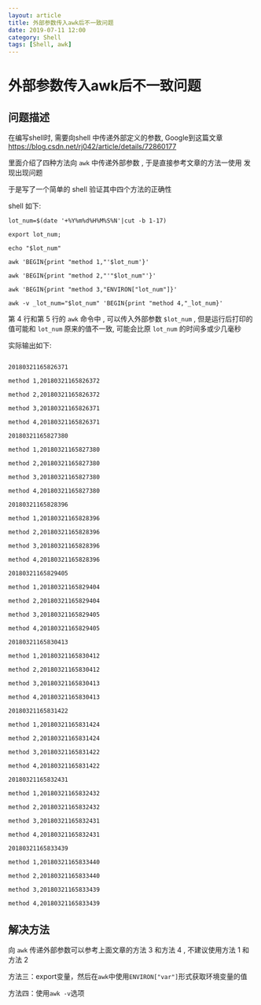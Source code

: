 ```yaml
---
layout: article
title: 外部参数传入awk后不一致问题
date: 2019-07-11 12:00
category: Shell
tags: [Shell, awk]
---
```


# 外部参数传入awk后不一致问题

## 问题描述

在编写shell时, 需要向shell 中传递外部定义的参数, Google到这篇文章
<https://blog.csdn.net/rj042/article/details/72860177>

里面介绍了四种方法向 `awk` 中传递外部参数 , 于是直接参考文章的方法一使用
发现出现问题

于是写了一个简单的 shell 验证其中四个方法的正确性

shell 如下:

```shell
lot_num=$(date '+%Y%m%d%H%M%S%N'|cut -b 1-17)

export lot_num;

echo "$lot_num"

awk 'BEGIN{print "method 1,"'$lot_num'}'

awk 'BEGIN{print "method 2,"'"$lot_num"'}'

awk 'BEGIN{print "method 3,"ENVIRON["lot_num"]}'

awk -v _lot_num="$lot_num" 'BEGIN{print "method 4,"_lot_num}'
```

第 4 行和第 5 行的 `awk` 命令中 , 可以传入外部参数 `$lot_num` ,
但是运行后打印的值可能和 `lot_num` 原来的值不一致, 可能会比原 `lot_num`
的时间多或少几毫秒

实际输出如下:

```

20180321165826371

method 1,20180321165826372

method 2,20180321165826372

method 3,20180321165826371

method 4,20180321165826371

20180321165827380

method 1,20180321165827380

method 2,20180321165827380

method 3,20180321165827380

method 4,20180321165827380

20180321165828396

method 1,20180321165828396

method 2,20180321165828396

method 3,20180321165828396

method 4,20180321165828396

20180321165829405

method 1,20180321165829404

method 2,20180321165829404

method 3,20180321165829405

method 4,20180321165829405

20180321165830413

method 1,20180321165830412

method 2,20180321165830412

method 3,20180321165830413

method 4,20180321165830413

20180321165831422

method 1,20180321165831424

method 2,20180321165831424

method 3,20180321165831422

method 4,20180321165831422

20180321165832431

method 1,20180321165832432

method 2,20180321165832432

method 3,20180321165832431

method 4,20180321165832431

20180321165833439

method 1,20180321165833440

method 2,20180321165833440

method 3,20180321165833439

method 4,20180321165833439

```

## 解决方法

向 `awk` 传递外部参数可以参考上面文章的方法 3 和方法 4 , 不建议使用方法 1
和方法 2

方法三：export变量，然后在`awk`中使用`ENVIRON["var"]`形式获取环境变量的值

方法四：使用`awk -v`选项
